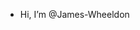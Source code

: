 - Hi, I’m @James-Wheeldon

<!---
James-Wheeldon/James-Wheeldon is a repository because its `README.md` (this file) appears on your GitHub profile.
You can click the Preview link to take a look at your changes.
--->
